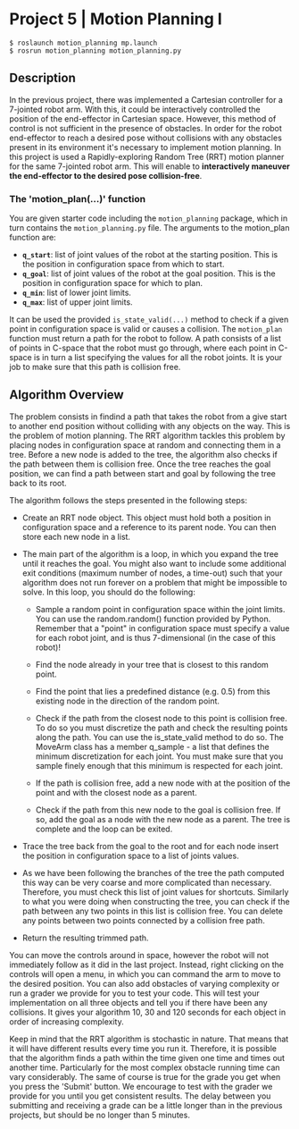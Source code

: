 # Project 5 | Motion Planning I

```
$ roslaunch motion_planning mp.launch
$ rosrun motion_planning motion_planning.py
```

## Description

In the previous project, there was implemented a Cartesian controller for a 7-jointed robot arm. With this, it could be interactively controlled the position of the end-effector in Cartesian space. However, this method of control is not sufficient in the presence of obstacles. In order for the robot end-effector to reach a desired pose without collisions with any obstacles present in its environment it's necessary to implement motion planning. In this project is used a Rapidly-exploring Random Tree (RRT) motion planner for the same 7-jointed robot arm. This will enable to **interactively maneuver the end-effector to the desired pose collision-free**.

### The 'motion_plan(...)' function

You are given starter code including the `motion_planning` package, which in turn contains the `motion_planning.py` file. The arguments to the motion_plan function are:

- **`q_start`**: list of joint values of the robot at the starting position. This is the position in configuration space from which to start.
- **`q_goal`**: list of joint values of the robot at the goal position. This is the position in configuration space for which to plan.
- **`q_min`**: list of lower joint limits.
- **`q_max`**: list of upper joint limits.

It can be used the provided `is_state_valid(...)` method to check if a given point in configuration space is valid or causes a collision. The `motion_plan` function must return a path for the robot to follow. A path consists of a list of points in C-space that the robot must go through, where each point in C-space is in turn a list specifying the values for all the robot joints. It is your job to make sure that this path is collision free.

## Algorithm Overview

The problem consists in findind a path that takes the robot from a give start to another end position without colliding with any objects on the way. This is the problem of motion planning. The RRT algorithm tackles this problem by placing nodes in configuration space at random and connecting them in a tree. Before a new node is added to the tree, the algorithm also checks if the path between them is collision free. Once the tree reaches the goal position, we can find a path between start and goal by following the tree back to its root. 

The algorithm follows the steps presented in the following steps:

- Create an RRT node object. This object must hold both a position in configuration space and a reference to its parent node. You can then store each new node in a list.

- The main part of the algorithm is a loop, in which you expand the tree until it reaches the goal. You might also want to include some additional exit conditions (maximum number of nodes, a time-out) such that your algorithm does not run forever on a problem that might be impossible to solve. In this loop, you should do the following:

	- Sample a random point in configuration space within the joint limits. You can use the random.random() function provided by Python. Remember that a "point" in configuration space must specify a value for each robot joint, and is thus 7-dimensional (in the case of this robot)!

	- Find the node already in your tree that is closest to this random point.

	- Find the point that lies a predefined distance (e.g. 0.5) from this existing node in the direction of the random point.

	- Check if the path from the closest node to this point is collision free. To do so you must discretize the path and check the resulting points along the path. You can use the is_state_valid method to do so. The MoveArm class has a member q_sample - a list that defines the minimum discretization for each joint. You must make sure that you sample finely enough that this minimum is respected for each joint.

	- If the path is collision free, add a new node with at the position of the point and with the closest node as a parent.

	- Check if the path from this new node to the goal is collision free. If so, add the goal as a node with the new node as a parent. The tree is complete and the loop can be exited.

- Trace the tree back from the goal to the root and for each node insert the position in configuration space to a list of joints values.

- As we have been following the branches of the tree the path computed this way can be very coarse and more complicated than necessary. Therefore, you must check this list of joint values for shortcuts. Similarly to what you were doing when constructing the tree, you can check if the path between any two points in this list is collision free. You can delete any points between two points connected by a collision free path.

- Return the resulting trimmed path.



You can move the controls around in space, however the robot will not immediately follow as it did in the last project. Instead, right clicking on the controls will open a menu, in which you can command the arm to move to the desired position. You can also add obstacles of varying complexity or run a grader we provide for you to test your code. This will test your implementation on all three objects and tell you if there have been any collisions. It gives your algorithm 10, 30 and 120 seconds for each object in order of increasing complexity. 

Keep in mind that the RRT algorithm is stochastic in nature. That means that it will have different results every time you run it. Therefore, it is possible that the algorithm finds a path within the time given one time and times out another time. Particularly for the most complex obstacle running time can vary considerably. The same of course is true for the grade you get when you press the 'Submit' button. We encourage to test with the grader we provide for you until you get consistent results. The delay between you submitting and receiving a grade can be a little longer than in the previous projects, but should be no longer than 5 minutes.

